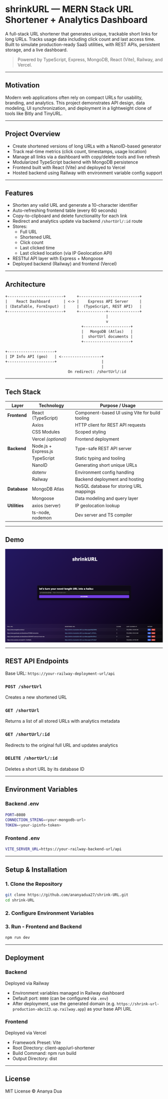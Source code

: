 # shrinkURL — MERN Stack URL Shortener + Analytics Dashboard

A full-stack URL shortener that generates unique, trackable short links for long URLs. Tracks usage data including click count and last access time. Built to simulate production-ready SaaS utilities, with REST APIs, persistent storage, and a live dashboard.

> Powered by TypeScript, Express, MongoDB, React (Vite), Railway, and Vercel.

---

## Motivation

Modern web applications often rely on compact URLs for usability, branding, and analytics. This project demonstrates API design, data modeling, UI synchronization, and deployment in a lightweight clone of tools like Bitly and TinyURL.

---

## Project Overview

- Create shortened versions of long URLs with a NanoID-based generator
- Track real-time metrics (click count, timestamps, usage location)
- Manage all links via a dashboard with copy/delete tools and live refresh
- Modularized TypeScript backend with MongoDB persistence
- Frontend built with React (Vite) and deployed to Vercel
- Hosted backend using Railway with environment variable config support

---

## Features

- Shorten any valid URL and generate a 10-character identifier
- Auto-refreshing frontend table (every 60 seconds)
- Copy-to-clipboard and delete functionality for each link
- Redirect and analytics update via backend `/shortUrl/:id` route
- Stores:
  - Full URL
  - Shortened URL
  - Click count
  - Last clicked time
  - Last clicked location (via IP Geolocation API)
- RESTful API layer with Express + Mongoose
- Deployed backend (Railway) and frontend (Vercel)

---

## Architecture

```text
+-------------------------+     +---------------------------+
|    React Dashboard      | <-> |    Express API Server     |
| (DataTable, FormInput)  |     |  (TypeScript, REST API)   |
+-------------------------+     +------------+--------------+
                                             |
                                             v
                                  +---------------------+
                                  |   MongoDB (Atlas)   |
                                  |  shortUrl documents |
                                  +---------------------+

+---------------------+    
| IP Info API (geo)   | <------------------+
+---------------------+                    |
                                           |
                            On redirect: /shortUrl/:id

```
---

## Tech Stack

| Layer        | Technology                              | Purpose / Usage                                         |
|--------------|------------------------------------------|----------------------------------------------------------|
| **Frontend** | React (TypeScript)                       | Component-based UI using Vite for build tooling         |
|              | Axios                                    | HTTP client for REST API requests                       |
|              | CSS Modules                              | Scoped styling                                          |
|              | Vercel *(optional)*                      | Frontend deployment                                     |
| **Backend**  | Node.js + Express.js                     | Type-safe REST API server                               |
|              | TypeScript                               | Static typing and tooling                               |
|              | NanoID                                   | Generating short unique URLs                            |
|              | dotenv                                   | Environment config handling                             |
|              | Railway                                   | Backend deployment and hosting                         |
| **Database** | MongoDB Atlas                            | NoSQL database for storing URL mappings                 |
|              | Mongoose                                 | Data modeling and query layer                           |
| **Utilities**| axios (server)                           | IP geolocation lookup                                   |
|              | ts-node, nodemon                         | Dev server and TS compiler                             |

---

## Demo

![Demo](./demo.png)

---

## REST API Endpoints

Base URL: `https://your-railway-deployment-url/api`

### `POST /shortUrl`
Creates a new shortened URL

### `GET /shortUrl`
Returns a list of all stored URLs with analytics metadata

### `GET /shortUrl/:id`
Redirects to the original full URL and updates analytics

### `DELETE /shortUrl/:id`
Deletes a short URL by its database ID

---

## Environment Variables

### Backend .env
```bash
PORT=8080
CONNECTION_STRING=<your-mongodb-url>
TOKEN=<your-ipinfo-token>
```
### Frontend .env
```bash
VITE_SERVER_URL=https://your-railway-backend-url/api
```
---

## Setup & Installation

### 1. Clone the Repository

```bash
git clone https://github.com/ananyadua27/shrink-URL.git
cd shrink-URL
```

### 2. Configure Environment Variables

### 3. Run  - Frontend and Backend
```bash
npm run dev
```
---

## Deployment

### Backend

Deployed via Railway

- Environment variables managed in Railway dashboard
- Default port: `8080` (can be configured via `.env`)
- After deployment, use the generated domain (e.g. `https://shrink-url-production-abc123.up.railway.app`) as your base API URL

### Frontend 

Deployed via Vercel

- Framework Preset: Vite
- Root Directory: client-app/url-shortener
- Build Command: npm run build
- Output Directory: dist

---

## License

MIT License © Ananya Dua
